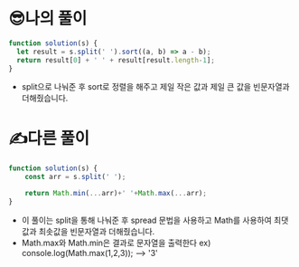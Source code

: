 <h1>😎나의 풀이</h1>

```js
function solution(s) {
  let result = s.split(' ').sort((a, b) => a - b);
  return result[0] + ' ' + result[result.length-1];
}
```
- split으로 나눠준 후 sort로 정렬을 해주고 제일 작은 값과 제일 큰 값을 빈문자열과 더해줬습니다.

<h1>✍️다른 풀이</h1>

```js
function solution(s) {
    const arr = s.split(' ');

    return Math.min(...arr)+' '+Math.max(...arr);
}
```
- 이 풀이는 split을 통해 나눠준 후 spread 문법을 사용하고 Math를 사용하여 최댓값과 최솟값을 빈문자열과 더해줬습니다.
- Math.max와 Math.min은 결과로 문자열을 출력한다
ex) console.log(Math.max(1,2,3)); --> '3'
